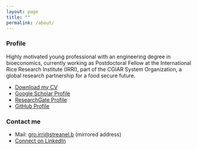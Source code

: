 ```yaml
---
layout: page
title: ""
permalink: /about/
---
```


### Profile

Highly motivated young professional with an engineering degree in bioeconomics, currently working as Postdoctoral Fellow at the International Rice Research Institute (IRRI), part of the CGIAR System Organization, a global research partnership for a food secure future.

* <a id="raw-url" href="https://raw.githubusercontent.com/bertlenaerts/bertlenaerts.github.io/master/files/cv_Bert Lenaerts_no_contacts.pdf">Download my CV</a>
* [Google Scholar Profile](https://scholar.google.be/citations?user=RP4y7_8AAAAJ&hl=nl)  
* [ResearchGate Profile](https://www.researchgate.net/profile/Bert_Lenaerts/publications)  
* [GitHub Profile](https://github.com/BertLenaerts)

### Contact me

* Mail: [gro.irri@streanel.b](mailto:gro.irri@streanel.b) (mirrored address)
* [Connect on LinkedIn](https://www.linkedin.com/in/bertlenaerts) 

